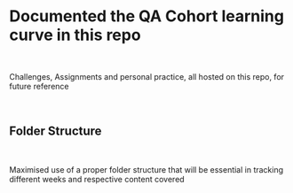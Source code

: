 <h1>Documented the QA Cohort learning curve in this repo</h1>
<br>
<p>Challenges, Assignments and personal practice, all hosted on this repo, for future reference</p>
<br>
<h2>Folder Structure</h2>
<br>
<p>Maximised use of a proper folder structure that will be essential in tracking different weeks and respective content covered</p>
